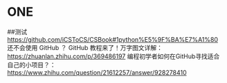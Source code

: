 # ONE
##测试
https://github.com/iCSToCS/CSBook#1python%E5%9F%BA%E7%A1%80
还不会使用 GitHub ？ GitHub 教程来了！万字图文详解：https://zhuanlan.zhihu.com/p/369486197
编程初学者如何在GitHub寻找适合自己的小项目？：https://www.zhihu.com/question/21612257/answer/928278410
